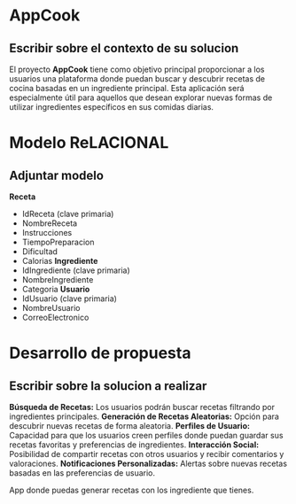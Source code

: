 # AppCook
## Escribir sobre el contexto de su solucion
El proyecto **AppCook** tiene como objetivo principal proporcionar a los usuarios una plataforma donde puedan buscar y descubrir recetas de cocina basadas en un ingrediente principal.
Esta aplicación será especialmente útil para aquellos que desean explorar nuevas formas de utilizar ingredientes específicos en sus comidas diarias.
# Modelo ReLACIONAL
## Adjuntar modelo
**Receta**
  - IdReceta (clave primaria)
  - NombreReceta
  - Instrucciones
  - TiempoPreparacion
  - Dificultad
  - Calorias
**Ingrediente**
  - IdIngrediente (clave primaria)
  - NombreIngrediente
  - Categoria
**Usuario**
  - IdUsuario (clave primaria)
  - NombreUsuario
  - CorreoElectronico
# Desarrollo de propuesta 
## Escribir sobre la solucion a realizar
**Búsqueda de Recetas:** Los usuarios podrán buscar recetas filtrando por ingredientes principales.
**Generación de Recetas Aleatorias:** Opción para descubrir nuevas recetas de forma aleatoria.
**Perfiles de Usuario:** Capacidad para que los usuarios creen perfiles donde puedan guardar sus recetas favoritas y preferencias de ingredientes.
**Interacción Social:** Posibilidad de compartir recetas con otros usuarios y recibir comentarios y valoraciones.
**Notificaciones Personalizadas:** Alertas sobre nuevas recetas basadas en las preferencias de usuario.

App donde puedas generar recetas con los ingrediente que tienes.
